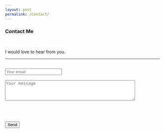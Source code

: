 ```yaml
---
layout: post
permalink: /Contact/
---
```

  <h3>Contact Me</h3>

  <br/>
  
  I would love to hear from you. 
  <hr>
  <br/>

  <form action="https://formspree.io/{{ site.email }}"
      method="POST">
  <div class="OneFourthBox">
  <input type="email" name="email" placeholder="Your email" width="50%" >
  </div>
  <br/>
  <div class="OneFourthBox">
  <textarea name="message" placeholder="Your message" rows="4" cols="50"></textarea>
  </div>
  <br/>
  <br/>
  <br/>
  <br/>
  <div class="OneFourthBox">
  <button class = "btn success" type="submit">Send</button> 
  </div>
  </form>
